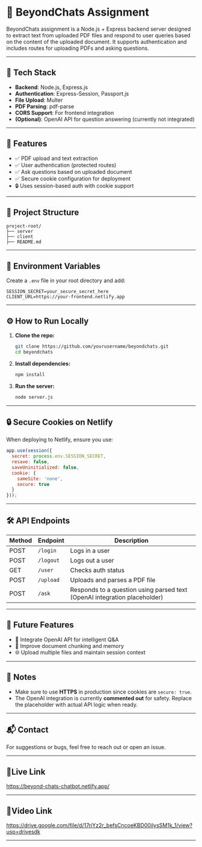 
# 📄 BeyondChats Assignment

BeyondChats assignment is a Node.js + Express backend server designed to extract text from uploaded PDF files and respond to user queries based on the content of the uploaded document. It supports authentication and includes routes for uploading PDFs and asking questions.

---

## 🔧 Tech Stack

- **Backend**: Node.js, Express.js
- **Authentication**: Express-Session, Passport.js
- **File Upload**: Multer
- **PDF Parsing**: pdf-parse
- **CORS Support**: For frontend integration
- **(Optional)**: OpenAI API for question answering (currently not integrated)

---

## 🚀 Features

- ✅ PDF upload and text extraction
- ✅ User authentication (protected routes)
- ✅ Ask questions based on uploaded document
- ✅ Secure cookie configuration for deployment
- 🔒 Uses session-based auth with cookie support

---

## 📁 Project Structure

```
project-root/
├── server
├── client
├── README.md
```

---

## 🔐 Environment Variables

Create a `.env` file in your root directory and add:

```env
SESSION_SECRET=your_secure_secret_here
CLIENT_URL=https://your-frontend.netlify.app
```

---

## ⚙️ How to Run Locally

1. **Clone the repo:**
   ```bash
   git clone https://github.com/yourusername/beyondchats.git
   cd beyondchats
   ```

2. **Install dependencies:**
   ```bash
   npm install
   ```

3. **Run the server:**
   ```bash
   node server.js
   ```

---

## 🔒 Secure Cookies on Netlify

When deploying to Netlify, ensure you use:

```js
app.use(session({
  secret: process.env.SESSION_SECRET,
  resave: false,
  saveUninitialized: false,
  cookie: {
    sameSite: 'none',
    secure: true
  }
}));
```

---

## 🛠 API Endpoints

| Method | Endpoint      | Description                     |
|--------|---------------|---------------------------------|
| POST   | `/login`      | Logs in a user                  |
| POST   | `/logout`     | Logs out a user                 |
| GET    | `/user`       | Checks auth status              |
| POST   | `/upload`     | Uploads and parses a PDF file   |
| POST   | `/ask`        | Responds to a question using parsed text (OpenAI integration placeholder) |

---

## 🤖 Future Features

- 🔄 Integrate OpenAI API for intelligent Q&A
- 🧠 Improve document chunking and memory
- 🌐 Upload multiple files and maintain session context

---

## 📢 Notes

- Make sure to use **HTTPS** in production since cookies are `secure: true`.
- The OpenAI integration is currently **commented out** for safety. Replace the placeholder with actual API logic when ready.

---

## 📬 Contact

For suggestions or bugs, feel free to reach out or open an issue.

---

## 📝Live Link

https://beyond-chats-chatbot.netlify.app/

---

## 📝Video Link

https://drive.google.com/file/d/17riYz2r_befsCncoeKBD00ilysSM1k_1/view?usp=drivesdk

---


